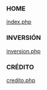 ### HOME
[index.php](http://testbed.raidho.mx/supertasas/index.php)

### INVERSIÓN
[inversion.php](http://testbed.raidho.mx/supertasas/inversion.php)

### CRÉDITO
[credito.php](http://testbed.raidho.mx/supertasas/credito.php)
